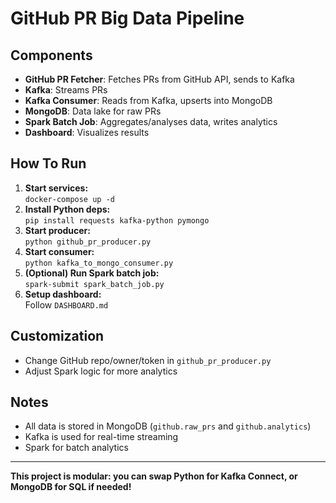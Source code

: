 # GitHub PR Big Data Pipeline

## Components
- **GitHub PR Fetcher**: Fetches PRs from GitHub API, sends to Kafka
- **Kafka**: Streams PRs
- **Kafka Consumer**: Reads from Kafka, upserts into MongoDB
- **MongoDB**: Data lake for raw PRs
- **Spark Batch Job**: Aggregates/analyses data, writes analytics
- **Dashboard**: Visualizes results

## How To Run

1. **Start services:**  
   `docker-compose up -d`
2. **Install Python deps:**  
   `pip install requests kafka-python pymongo`
3. **Start producer:**  
   `python github_pr_producer.py`
4. **Start consumer:**  
   `python kafka_to_mongo_consumer.py`
5. **(Optional) Run Spark batch job:**  
   `spark-submit spark_batch_job.py`
6. **Setup dashboard:**  
   Follow `DASHBOARD.md`

## Customization
- Change GitHub repo/owner/token in `github_pr_producer.py`
- Adjust Spark logic for more analytics

## Notes
- All data is stored in MongoDB (`github.raw_prs` and `github.analytics`)
- Kafka is used for real-time streaming
- Spark for batch analytics

---

**This project is modular: you can swap Python for Kafka Connect, or MongoDB for SQL if needed!**